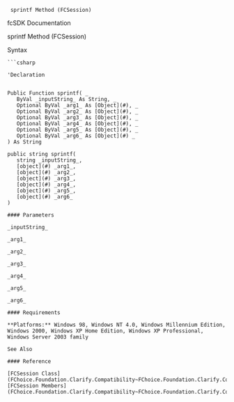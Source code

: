 ﻿     sprintf Method (FCSession)                                                   

fcSDK Documentation

sprintf Method (FCSession)

Syntax

```vbnet
```csharp

'Declaration
 

Public Function sprintf( _
   ByVal _inputString_ As String, _
   Optional ByVal _arg1_ As [Object](#), _
   Optional ByVal _arg2_ As [Object](#), _
   Optional ByVal _arg3_ As [Object](#), _
   Optional ByVal _arg4_ As [Object](#), _
   Optional ByVal _arg5_ As [Object](#), _
   Optional ByVal _arg6_ As [Object](#) _
) As String

public string sprintf( 
   string _inputString_,
   [object](#) _arg1_,
   [object](#) _arg2_,
   [object](#) _arg3_,
   [object](#) _arg4_,
   [object](#) _arg5_,
   [object](#) _arg6_
)

#### Parameters

_inputString_

_arg1_

_arg2_

_arg3_

_arg4_

_arg5_

_arg6_

#### Requirements

**Platforms:** Windows 98, Windows NT 4.0, Windows Millennium Edition, Windows 2000, Windows XP Home Edition, Windows XP Professional, Windows Server 2003 family

See Also

#### Reference

[FCSession Class](FChoice.Foundation.Clarify.Compatibility~FChoice.Foundation.Clarify.Compatibility.FCSession.md)  
[FCSession Members](FChoice.Foundation.Clarify.Compatibility~FChoice.Foundation.Clarify.Compatibility.FCSession_members.md)